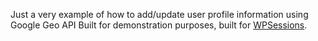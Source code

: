 Just a very example of how to add/update user profile information using Google Geo API Built for demonstration purposes, built for [WPSessions](http://wpsessions.com/sessions/working-with-buddypress/).

